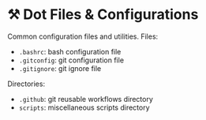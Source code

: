 # ⚒️ Dot Files & Configurations

Common configuration files and utilities. Files:

- `.bashrc`: bash configuration file
- `.gitconfig`: git configuration file
- `.gitignore`: git ignore file

Directories:

- `.github`: git reusable workflows directory
- `scripts`: miscellaneous scripts directory
